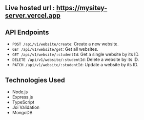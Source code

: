 ## Live hosted url : https://mysitey-server.vercel.app

## API Endpoints

- `POST /api/v1/website/create`: Create a new website.
- `GET /api/v1/website/get`: Get all websites.
- `GET /api/v1/website/:studentId`: Get a single website by its ID.
- `DELETE /api/v1/website/:studentId`: Delete a website by its ID.
- `PATCH /api/v1/website/:studentId`: Update a website by its ID.


## Technologies Used

- Node.js
- Express.js
- TypeScript
- Joi Validation
- MongoDB